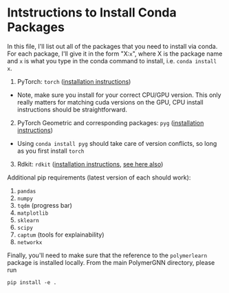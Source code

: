 # Intstructions to Install Conda Packages

In this file, I'll list out all of the packages that you need to install via conda. For each package, I'll give it in the form "X:`x`", where X is the package name and `x` is what you type in the conda command to install, i.e. `conda install x`.

1. PyTorch: `torch` ([installation instructions](https://pytorch.org/get-started/locally/))
- Note, make sure you install for your correct CPU/GPU version. This only really matters for matching cuda versions on the GPU, CPU install instructions should be straightforward.
2. PyTorch Geometric and corresponding packages: `pyg` ([installation instructions](https://pytorch-geometric.readthedocs.io/en/latest/notes/installation.html))
 - Using `conda install pyg` should take care of version conflicts, so long as you first install `torch`
3. Rdkit: `rdkit` ([installation instructions](https://anaconda.org/rdkit/rdkit), [see here also](https://www.rdkit.org/docs/Install.html))


Additional pip requirements (latest version of each should work):
1. `pandas`
2. `numpy`
3. `tqdm` (progress bar)
4. `matplotlib`
5. `sklearn`
6. `scipy`
7. `captum` (tools for explainability)
8. `networkx`

Finally, you'll need to make sure that the reference to the `polymerlearn` package is installed locally. From the main PolymerGNN directory, please run
```
pip install -e .
```
